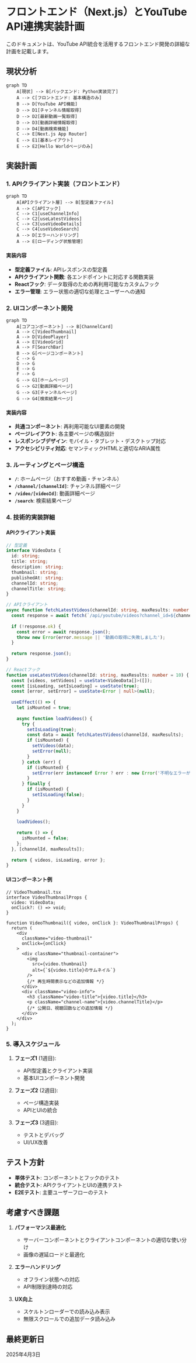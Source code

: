 # フロントエンド（Next.js）とYouTube API連携実装計画

このドキュメントは、YouTube API統合を活用するフロントエンド開発の詳細な計画を記載します。

## 現状分析

```mermaid
graph TD
    A[現状] --> B[バックエンド: Python実装完了]
    A --> C[フロントエンド: 基本構造のみ]
    B --> D[YouTube API機能]
    D --> D1[チャンネル情報取得]
    D --> D2[最新動画一覧取得]
    D --> D3[動画詳細情報取得]
    D --> D4[動画検索機能]
    C --> E[Next.js App Router]
    E --> E1[基本レイアウト]
    E --> E2[Hello Worldページのみ]
```

## 実装計画

### 1. APIクライアント実装（フロントエンド）

```mermaid
graph TD
    A[APIクライアント層] --> B[型定義ファイル]
    A --> C[APIフック]
    C --> C1[useChannelInfo]
    C --> C2[useLatestVideos]
    C --> C3[useVideoDetails]
    C --> C4[useVideoSearch]
    A --> D[エラーハンドリング]
    A --> E[ローディング状態管理]
```

#### 実装内容

- **型定義ファイル**: APIレスポンスの型定義
- **APIクライアント関数**: 各エンドポイントに対応する関数実装
- **Reactフック**: データ取得のための再利用可能なカスタムフック
- **エラー管理**: エラー状態の適切な処理とユーザーへの通知

### 2. UIコンポーネント開発

```mermaid
graph TD
    A[コアコンポーネント] --> B[ChannelCard]
    A --> C[VideoThumbnail]
    A --> D[VideoPlayer]
    A --> E[VideoGrid]
    A --> F[SearchBar]
    B --> G[ページコンポーネント]
    C --> G
    D --> G
    E --> G
    F --> G
    G --> G1[ホームページ]
    G --> G2[動画詳細ページ]
    G --> G3[チャンネルページ]
    G --> G4[検索結果ページ]
```

#### 実装内容

- **共通コンポーネント**: 再利用可能なUI要素の開発
- **ページレイアウト**: 各主要ページの構造設計
- **レスポンシブデザイン**: モバイル・タブレット・デスクトップ対応
- **アクセシビリティ対応**: セマンティックHTMLと適切なARIA属性

### 3. ルーティングとページ構造

- **`/`**: ホームページ（おすすめ動画・チャンネル）
- **`/channel/[channelId]`**: チャンネル詳細ページ
- **`/video/[videoId]`**: 動画詳細ページ
- **`/search`**: 検索結果ページ

### 4. 技術的実装詳細

#### APIクライアント実装

```typescript
// 型定義
interface VideoData {
  id: string;
  title: string;
  description: string;
  thumbnail: string;
  publishedAt: string;
  channelId: string;
  channelTitle: string;
}

// APIクライアント
async function fetchLatestVideos(channelId: string, maxResults: number = 10): Promise<VideoData[]> {
  const response = await fetch(`/api/youtube/videos?channel_id=${channelId}&max_results=${maxResults}`);
  
  if (!response.ok) {
    const error = await response.json();
    throw new Error(error.message || '動画の取得に失敗しました');
  }
  
  return response.json();
}

// Reactフック
function useLatestVideos(channelId: string, maxResults: number = 10) {
  const [videos, setVideos] = useState<VideoData[]>([]);
  const [isLoading, setIsLoading] = useState(true);
  const [error, setError] = useState<Error | null>(null);
  
  useEffect(() => {
    let isMounted = true;
    
    async function loadVideos() {
      try {
        setIsLoading(true);
        const data = await fetchLatestVideos(channelId, maxResults);
        if (isMounted) {
          setVideos(data);
          setError(null);
        }
      } catch (err) {
        if (isMounted) {
          setError(err instanceof Error ? err : new Error('不明なエラーが発生しました'));
        }
      } finally {
        if (isMounted) {
          setIsLoading(false);
        }
      }
    }
    
    loadVideos();
    
    return () => {
      isMounted = false;
    };
  }, [channelId, maxResults]);
  
  return { videos, isLoading, error };
}
```

#### UIコンポーネント例

```tsx
// VideoThumbnail.tsx
interface VideoThumbnailProps {
  video: VideoData;
  onClick?: () => void;
}

function VideoThumbnail({ video, onClick }: VideoThumbnailProps) {
  return (
    <div 
      className="video-thumbnail" 
      onClick={onClick}
    >
      <div className="thumbnail-container">
        <img 
          src={video.thumbnail} 
          alt={`${video.title}のサムネイル`} 
        />
        {/* 再生時間表示などの追加情報 */}
      </div>
      <div className="video-info">
        <h3 className="video-title">{video.title}</h3>
        <p className="channel-name">{video.channelTitle}</p>
        {/* 公開日、視聴回数などの追加情報 */}
      </div>
    </div>
  );
}
```

### 5. 導入スケジュール

1. **フェーズ1** (1週目):
   - API型定義とクライアント実装
   - 基本UIコンポーネント開発

2. **フェーズ2** (2週目):
   - ページ構造実装
   - APIとUIの統合

3. **フェーズ3** (3週目):
   - テストとデバッグ
   - UI/UX改善

## テスト方針

- **単体テスト**: コンポーネントとフックのテスト
- **統合テスト**: APIクライアントとUIの連携テスト
- **E2Eテスト**: 主要ユーザーフローのテスト

## 考慮すべき課題

1. **パフォーマンス最適化**
   - サーバーコンポーネントとクライアントコンポーネントの適切な使い分け
   - 画像の遅延ロードと最適化

2. **エラーハンドリング**
   - オフライン状態への対応
   - API制限到達時の対応

3. **UX向上**
   - スケルトンローダーでの読み込み表示
   - 無限スクロールでの追加データ読み込み

## 最終更新日

2025年4月3日
